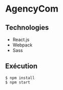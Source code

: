 # AgencyCom

## Technologies
- React.js
- Webpack
- Sass

## Exécution
```
$ npm install
$ npm start
```
